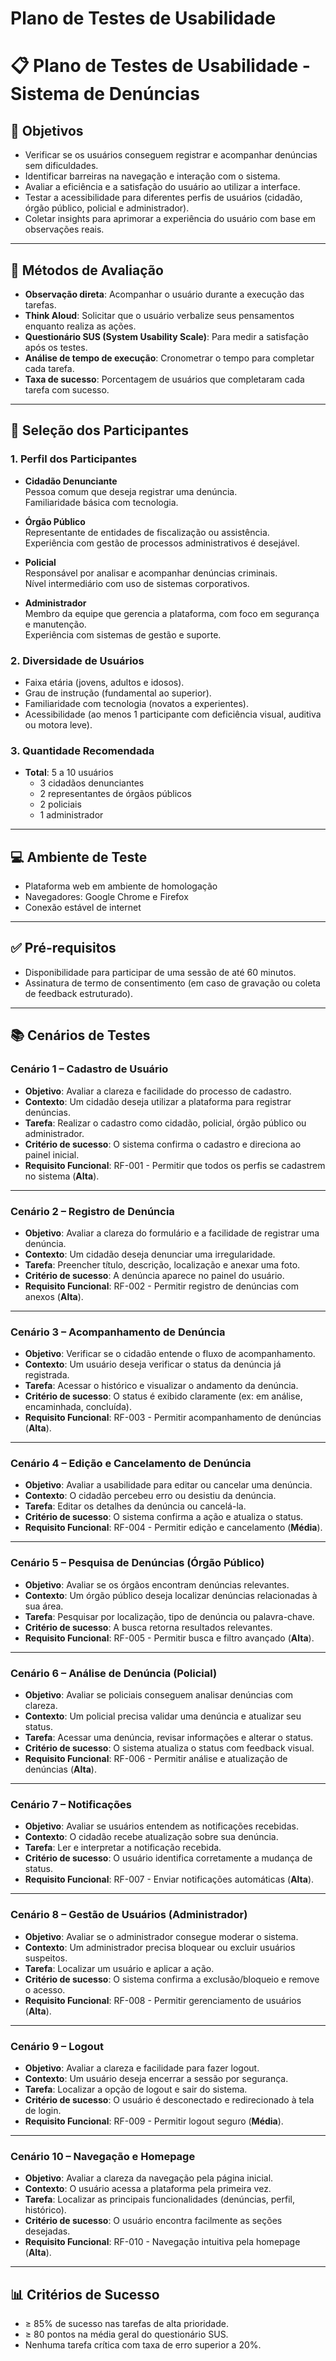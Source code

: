 # Plano de Testes de Usabilidade

# 📋 Plano de Testes de Usabilidade - Sistema de Denúncias

## 🎯 Objetivos
- Verificar se os usuários conseguem registrar e acompanhar denúncias sem dificuldades.  
- Identificar barreiras na navegação e interação com o sistema.  
- Avaliar a eficiência e a satisfação do usuário ao utilizar a interface.  
- Testar a acessibilidade para diferentes perfis de usuários (cidadão, órgão público, policial e administrador).  
- Coletar insights para aprimorar a experiência do usuário com base em observações reais.  

---

## 🧪 Métodos de Avaliação
- **Observação direta**: Acompanhar o usuário durante a execução das tarefas.  
- **Think Aloud**: Solicitar que o usuário verbalize seus pensamentos enquanto realiza as ações.  
- **Questionário SUS (System Usability Scale)**: Para medir a satisfação após os testes.  
- **Análise de tempo de execução**: Cronometrar o tempo para completar cada tarefa.  
- **Taxa de sucesso**: Porcentagem de usuários que completaram cada tarefa com sucesso.  

---

## 👥 Seleção dos Participantes

### 1. Perfil dos Participantes
- **Cidadão Denunciante**  
  Pessoa comum que deseja registrar uma denúncia.  
  Familiaridade básica com tecnologia.  

- **Órgão Público**  
  Representante de entidades de fiscalização ou assistência.  
  Experiência com gestão de processos administrativos é desejável.  

- **Policial**  
  Responsável por analisar e acompanhar denúncias criminais.  
  Nível intermediário com uso de sistemas corporativos.  

- **Administrador**  
  Membro da equipe que gerencia a plataforma, com foco em segurança e manutenção.  
  Experiência com sistemas de gestão e suporte.  

### 2. Diversidade de Usuários
- Faixa etária (jovens, adultos e idosos).  
- Grau de instrução (fundamental ao superior).  
- Familiaridade com tecnologia (novatos a experientes).  
- Acessibilidade (ao menos 1 participante com deficiência visual, auditiva ou motora leve).  

### 3. Quantidade Recomendada
- **Total**: 5 a 10 usuários  
  - 3 cidadãos denunciantes  
  - 2 representantes de órgãos públicos  
  - 2 policiais  
  - 1 administrador  

---

## 💻 Ambiente de Teste
- Plataforma web em ambiente de homologação  
- Navegadores: Google Chrome e Firefox  
- Conexão estável de internet  

---

## ✅ Pré-requisitos
- Disponibilidade para participar de uma sessão de até 60 minutos.  
- Assinatura de termo de consentimento (em caso de gravação ou coleta de feedback estruturado).  

---

## 📚 Cenários de Testes

### Cenário 1 – Cadastro de Usuário
- **Objetivo**: Avaliar a clareza e facilidade do processo de cadastro.  
- **Contexto**: Um cidadão deseja utilizar a plataforma para registrar denúncias.  
- **Tarefa**: Realizar o cadastro como cidadão, policial, órgão público ou administrador.  
- **Critério de sucesso**: O sistema confirma o cadastro e direciona ao painel inicial.  
- **Requisito Funcional**: RF-001 - Permitir que todos os perfis se cadastrem no sistema (**Alta**).  

---

### Cenário 2 – Registro de Denúncia
- **Objetivo**: Avaliar a clareza do formulário e a facilidade de registrar uma denúncia.  
- **Contexto**: Um cidadão deseja denunciar uma irregularidade.  
- **Tarefa**: Preencher título, descrição, localização e anexar uma foto.  
- **Critério de sucesso**: A denúncia aparece no painel do usuário.  
- **Requisito Funcional**: RF-002 - Permitir registro de denúncias com anexos (**Alta**).  

---

### Cenário 3 – Acompanhamento de Denúncia
- **Objetivo**: Verificar se o cidadão entende o fluxo de acompanhamento.  
- **Contexto**: Um usuário deseja verificar o status da denúncia já registrada.  
- **Tarefa**: Acessar o histórico e visualizar o andamento da denúncia.  
- **Critério de sucesso**: O status é exibido claramente (ex: em análise, encaminhada, concluída).  
- **Requisito Funcional**: RF-003 - Permitir acompanhamento de denúncias (**Alta**).  

---

### Cenário 4 – Edição e Cancelamento de Denúncia
- **Objetivo**: Avaliar a usabilidade para editar ou cancelar uma denúncia.  
- **Contexto**: O cidadão percebeu erro ou desistiu da denúncia.  
- **Tarefa**: Editar os detalhes da denúncia ou cancelá-la.  
- **Critério de sucesso**: O sistema confirma a ação e atualiza o status.  
- **Requisito Funcional**: RF-004 - Permitir edição e cancelamento (**Média**).  

---

### Cenário 5 – Pesquisa de Denúncias (Órgão Público)
- **Objetivo**: Avaliar se os órgãos encontram denúncias relevantes.  
- **Contexto**: Um órgão público deseja localizar denúncias relacionadas à sua área.  
- **Tarefa**: Pesquisar por localização, tipo de denúncia ou palavra-chave.  
- **Critério de sucesso**: A busca retorna resultados relevantes.  
- **Requisito Funcional**: RF-005 - Permitir busca e filtro avançado (**Alta**).  

---

### Cenário 6 – Análise de Denúncia (Policial)
- **Objetivo**: Avaliar se policiais conseguem analisar denúncias com clareza.  
- **Contexto**: Um policial precisa validar uma denúncia e atualizar seu status.  
- **Tarefa**: Acessar uma denúncia, revisar informações e alterar o status.  
- **Critério de sucesso**: O sistema atualiza o status com feedback visual.  
- **Requisito Funcional**: RF-006 - Permitir análise e atualização de denúncias (**Alta**).  

---

### Cenário 7 – Notificações
- **Objetivo**: Avaliar se usuários entendem as notificações recebidas.  
- **Contexto**: O cidadão recebe atualização sobre sua denúncia.  
- **Tarefa**: Ler e interpretar a notificação recebida.  
- **Critério de sucesso**: O usuário identifica corretamente a mudança de status.  
- **Requisito Funcional**: RF-007 - Enviar notificações automáticas (**Alta**).  

---

### Cenário 8 – Gestão de Usuários (Administrador)
- **Objetivo**: Avaliar se o administrador consegue moderar o sistema.  
- **Contexto**: Um administrador precisa bloquear ou excluir usuários suspeitos.  
- **Tarefa**: Localizar um usuário e aplicar a ação.  
- **Critério de sucesso**: O sistema confirma a exclusão/bloqueio e remove o acesso.  
- **Requisito Funcional**: RF-008 - Permitir gerenciamento de usuários (**Alta**).  

---

### Cenário 9 – Logout
- **Objetivo**: Avaliar a clareza e facilidade para fazer logout.  
- **Contexto**: Um usuário deseja encerrar a sessão por segurança.  
- **Tarefa**: Localizar a opção de logout e sair do sistema.  
- **Critério de sucesso**: O usuário é desconectado e redirecionado à tela de login.  
- **Requisito Funcional**: RF-009 - Permitir logout seguro (**Média**).  

---

### Cenário 10 – Navegação e Homepage
- **Objetivo**: Avaliar a clareza da navegação pela página inicial.  
- **Contexto**: O usuário acessa a plataforma pela primeira vez.  
- **Tarefa**: Localizar as principais funcionalidades (denúncias, perfil, histórico).  
- **Critério de sucesso**: O usuário encontra facilmente as seções desejadas.  
- **Requisito Funcional**: RF-010 - Navegação intuitiva pela homepage (**Alta**).  

---

## 📊 Critérios de Sucesso
- ≥ 85% de sucesso nas tarefas de alta prioridade.  
- ≥ 80 pontos na média geral do questionário SUS.  
- Nenhuma tarefa crítica com taxa de erro superior a 20%.  

